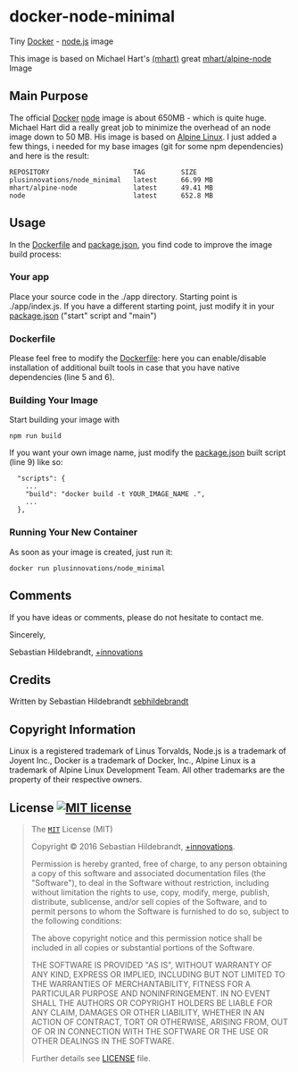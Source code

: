 # docker-node-minimal

Tiny [Docker][docker-url] - [node.js][nodejs-url] image

This image is based on Michael Hart's [(mhart)][mhart-url] great [mhart/alpine-node][alpine-node-url] Image

## Main Purpose

The official [Docker][docker-url] [node][nodejs-url] image is about 650MB - which is quite huge. 
Michael Hart did a really great job to minimize the overhead of an node image down to 50 MB. 
His image is based on [Alpine Linux][alpine-url]. I just added a few things, i needed for my base images 
(git for some npm dependencies) and here is the result:

```
REPOSITORY                     TAG         SIZE
plusinnovations/node_minimal   latest      66.99 MB
mhart/alpine-node              latest      49.41 MB
node                           latest      652.8 MB
```


## Usage

In the [Dockerfile][dockerfile-url] and [package.json][package-url], you find code to improve the image build process: 
 
### Your app

Place your source code in the ./app directory. Starting point is ./app/index.js. If you have a different starting point, just modify it in your [package.json][package-url] ("start" script and "main")

### Dockerfile

Please feel free to modify the [Dockerfile][dockerfile-url]: here you can enable/disable installation of additional built tools in case that you have native dependencies (line 5 and 6).

### Building Your Image

Start building your image with

```
npm run build
```

If you want your own image name, just modify the [package.json][package-url] built script (line 9) like so:

```
  "scripts": {
  	...
  	"build": "docker build -t YOUR_IMAGE_NAME .",
    ...
  },
```

### Running Your New Container

As soon as your image is created, just run it:

```
docker run plusinnovations/node_minimal
```

## Comments

If you have ideas or comments, please do not hesitate to contact me.

Sincerely,

Sebastian Hildebrandt, [+innovations](http://www.plus-innovations.com)

## Credits

Written by Sebastian Hildebrandt [sebhildebrandt](https://github.com/sebhildebrandt)


## Copyright Information

Linux is a registered trademark of Linus Torvalds, Node.js is a trademark of Joyent Inc.,
Docker is a trademark of Docker, Inc., Alpine Linux is a trademark of Alpine Linux Development Team.
All other trademarks are the property of their respective owners.

## License [![MIT license][license-img]][license-url]

>The [`MIT`][license-url] License (MIT)
>
>Copyright &copy; 2016 Sebastian Hildebrandt, [+innovations](http://www.plus-innovations.com).
>
>Permission is hereby granted, free of charge, to any person obtaining a copy
>of this software and associated documentation files (the "Software"), to deal
>in the Software without restriction, including without limitation the rights
>to use, copy, modify, merge, publish, distribute, sublicense, and/or sell
>copies of the Software, and to permit persons to whom the Software is
>furnished to do so, subject to the following conditions:
>
>The above copyright notice and this permission notice shall be included in
>all copies or substantial portions of the Software.
>
>THE SOFTWARE IS PROVIDED "AS IS", WITHOUT WARRANTY OF ANY KIND, EXPRESS OR
>IMPLIED, INCLUDING BUT NOT LIMITED TO THE WARRANTIES OF MERCHANTABILITY,
>FITNESS FOR A PARTICULAR PURPOSE AND NONINFRINGEMENT. IN NO EVENT SHALL THE
>AUTHORS OR COPYRIGHT HOLDERS BE LIABLE FOR ANY CLAIM, DAMAGES OR OTHER
>LIABILITY, WHETHER IN AN ACTION OF CONTRACT, TORT OR OTHERWISE, ARISING FROM,
>OUT OF OR IN CONNECTION WITH THE SOFTWARE OR THE USE OR OTHER DEALINGS IN
>THE SOFTWARE.
>
>Further details see [LICENSE](LICENSE) file.



[nodejs-url]: https://nodejs.org/en/
[docker-url]: https://www.docker.com/
[alpine-node-url]: https://github.com/mhart/alpine-node
[mhart-url]: https://github.com/mhart
[alpine-url]: https://alpinelinux.org

[license-url]: https://github.com/sebhildebrandt/docker-node-minimal/blob/master/LICENSE
[license-img]: https://img.shields.io/badge/license-MIT-blue.svg?style=flat-square
[dockerfile-url]: https://github.com/sebhildebrandt/docker-node-minimal/blob/master/Dockerfile
[package-url]: https://github.com/sebhildebrandt/docker-node-minimal/blob/master/package.json
